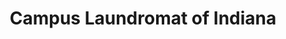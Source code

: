 ---
title: "Campus Laundromat of Indiana"
url: /indiana/campus-laundromat-of-indiana/
shop: laundry
---